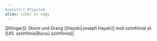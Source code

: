 ```yaml
---
#zenetöri #fogalom
alias: vihar és vágy
---
```


[[Klinger]]: Sturm und Drang
[[Haydn|Joseph Haydn]] moll szimfóniái pl. [[45. szimfónia|Búcsú szimfónia]]